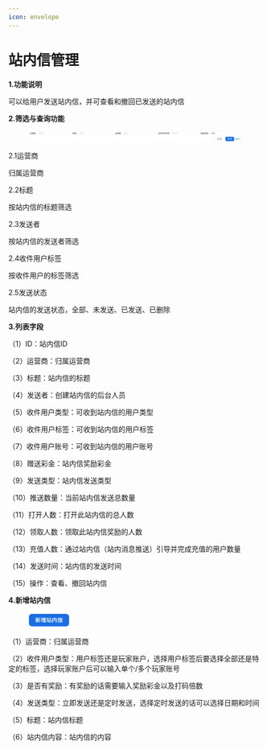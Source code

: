 ```yaml
---
icon: envelope
---
```


# 站内信管理

**1.功能说明**

可以给用户发送站内信，并可查看和撤回已发送的站内信

**2.筛选与查询功能**

<figure><img src="../.gitbook/assets/image (103).png" alt=""><figcaption></figcaption></figure>

2.1运营商

归属运营商

2.2标题

按站内信的标题筛选

2.3发送者

按站内信的发送者筛选

2.4收件用户标签

按收件用户的标签筛选

2.5发送状态

站内信的发送状态，全部、未发送、已发送、已删除

**3.列表字段**

（1）ID：站内信ID

（2）运营商：归属运营商

（3）标题：站内信的标题

（4）发送者：创建站内信的后台人员

（5）收件用户类型：可收到站内信的用户类型

（6）收件用户标签：可收到站内信的用户标签

（7）收件用户账号：可收到站内信的用户账号

（8）赠送彩金：站内信奖励彩金

（9）发送类型：站内信发送类型

（10）推送数量：当前站内信发送总数量

（11）打开人数：打开此站内信的总人数

（12）领取人数：领取此站内信奖励的人数

（13）充值人数：通过站内信（站内消息推送）引导并完成充值的用户数量

（14）发送时间：站内信的发送时间

（15）操作：查看、撤回站内信

**4.新增站内信**

<div align="left"><figure><img src="../.gitbook/assets/image (104).png" alt="" width="83"><figcaption></figcaption></figure></div>

（1）运营商：归属运营商

（2）收件用户类型：用户标签还是玩家账户，选择用户标签后要选择全部还是特定的标签，选择玩家账户后可以输入单个/多个玩家账号

（3）是否有奖励：有奖励的话需要输入奖励彩金以及打码倍数

（4）发送类型：立即发送还是定时发送，选择定时发送的话可以选择日期和时间

（5）标题：站内信标题

（6）站内信内容：站内信的内容
